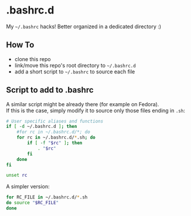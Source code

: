 # .bashrc.d
My `~/.bashrc` hacks! 
Better organized in a dedicated directory :)

## How To

- clone this repo
- link/move this repo's root directory to `~/.bashrc.d`
- add a short script to `~/.bashrc` to source each file

## Script to add to .bashrc
A similar script might be already there (for example on Fedora).  
If this is the case, simply modify it to source only those files ending in `.sh`:

```bash
# User specific aliases and functions
if [ -d ~/.bashrc.d ]; then
	#for rc in ~/.bashrc.d/*; do
	for rc in ~/.bashrc.d/*.sh; do
		if [ -f "$rc" ]; then
			. "$rc"
		fi
	done
fi

unset rc
```

A simpler version:

```bash
for RC_FILE in ~/.bashrc.d/*.sh
do source "$RC_FILE"
done
```
